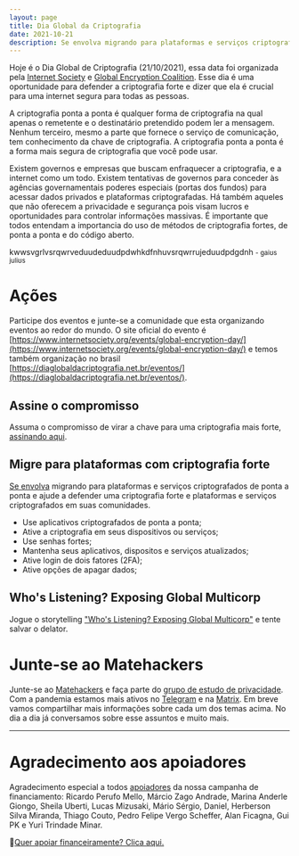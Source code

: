 ```yaml
---
layout: page
title: Dia Global da Criptografia
date: 2021-10-21
description: Se envolva migrando para plataformas e serviços criptografados de ponta a ponta e ajude a defender uma criptografia forte e plataformas e serviços criptografados em suas comunidades.
---
```


Hoje é o Dia Global de Criptografia (21/10/2021), essa data foi organizada pela [Internet Society](https://isoc.org.br/) e [Global Encryption Coalition](https://www.globalencryption.org/). Esse dia é uma oportunidade para defender a criptografia forte e dizer que ela é crucial para uma internet segura para todas as pessoas. 

A criptografia ponta a ponta é qualquer forma de criptografia na qual apenas o remetente e o destinatário pretendido podem ler a mensagem. Nenhum terceiro, mesmo a parte que fornece o serviço de comunicação, tem conhecimento da chave de criptografia. A criptografia ponta a ponta é a forma mais segura de criptografia que você pode usar.

Existem governos e empresas que buscam enfraquecer a criptografia, e a internet como um todo. Existem tentativas de governos para conceder às agências governamentais poderes especiais (portas dos fundos) para acessar dados privados e plataformas criptografadas. Há também aqueles que não oferecem a privacidade e segurança pois visam lucros e oportunidades para controlar informações massivas. É importante que todos entendam a importancia do uso de métodos de criptografia fortes, de ponta a ponta e do código aberto.

<!-- Há uma espécie de bambu, "Phyllostachys bambusoides", que tem sua florada a cada 23 anos. Cientistas acreditam que esse "número primo de tempo" para cada floração é um diferencial evolutivo dessa espécie frente as demais. -->
kwwsvgrlvsrqwrveduudeduudpdwhkdfnhuvsrqwrrujeduudpdgdnh
<small>- ɡaiʊs juliʊs</small>

# Ações

Participe dos eventos e junte-se a comunidade que esta organizando eventos ao redor do mundo. O site oficial do evento é [https://www.internetsociety.org/events/global-encryption-day/](https://www.internetsociety.org/events/global-encryption-day/) e temos também organização no brasil [https://diaglobaldacriptografia.net.br/eventos/](https://diaglobaldacriptografia.net.br/eventos/).

## Assine o compromisso

Assuma o compromisso de virar a chave para uma criptografia mais forte, [assinando aqui](https://ged.globalencryption.org/seu-compromisso/). 

## Migre para plataformas com criptografia forte

[Se envolva](https://ged.globalencryption.org/protect-yourself-make-the-switch-to-encrypted-services/) migrando para plataformas e serviços criptografados de ponta a ponta e ajude a defender uma criptografia forte e plataformas e serviços criptografados em suas comunidades.

- Use aplicativos criptografados de ponta a ponta;
- Ative a criptografia em seus dispositivos ou serviços;
- Use senhas fortes;
- Mantenha seus aplicativos, dispositos e serviços atualizados;
- Ative login de dois fatores (2FA);
- Ative opções de apagar dados;

## Who's Listening? Exposing Global Multicorp

Jogue o storytelling ["Who's Listening? Exposing Global Multicorp"](https://whoslistening.globalencryption.org/) e tente salvar o delator.


# Junte-se ao Matehackers

Junte-se ao [Matehackers](matehackers.org) e faça parte do [grupo de estudo de privacidade](https://blog.matehackers.org/2021/10/11/grupo-privacidade-cypherpunks/). Com a pandemia estamos mais ativos no [Telegram](https://t.me/matehackerspoa) e na [Matrix](https://matrix.to/#/#matehackers:matrix.org). Em breve vamos compartilhar mais informações sobre cada um dos temas acima. No dia a dia já conversamos sobre esse assuntos e muito mais.

---

# Agradecimento aos apoiadores

Agradecimento especial a todos [apoiadores](https://apoia.se/matehackers) da nossa campanha de financiamento:
Ricardo Perufo Mello, Márcio Zago Andrade, Marina Anderle Giongo, Sheila Uberti, Lucas Mizusaki, Mário Sérgio, Daniel, Herberson Silva Miranda, Thiago Couto, Pedro Felipe Vergo Scheffer, Alan Ficagna, Gui PK e Yuri Trindade Minar.

💎[Quer apoiar financeiramente? Clica aqui.](https://matehackers.org/renda)
